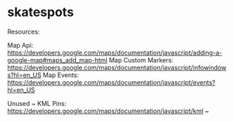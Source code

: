 # skatespots

Resources:

Map Api: https://developers.google.com/maps/documentation/javascript/adding-a-google-map#maps_add_map-html
Map Custom Markers: https://developers.google.com/maps/documentation/javascript/infowindows?hl=en_US
Map Events: https://developers.google.com/maps/documentation/javascript/events?hl=en_US

Unused ~ KML Pins: https://developers.google.com/maps/documentation/javascript/kml ~
